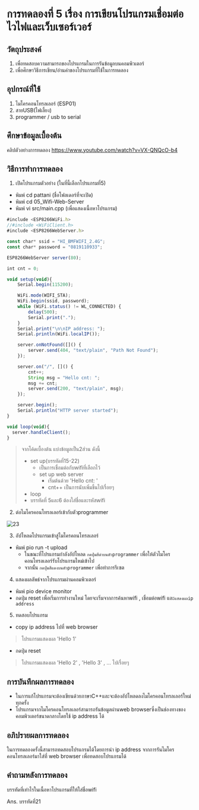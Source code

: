 # การทดลองที่ 5 เรื่อง การเขียนโปรแกรมเชื่อมต่อไวไฟและเว็บเซอร์เวอร์
## วัตถุประสงค์
1. เพื่อทดสอบความสามารถของโปรแกรมในการรันข้อมูลบนคอมพิวเตอร์
2. เพื่อศึกษาวิธีการเขียน/อ่านค่าของโปรแกรมที่ใช้ในการทดลอง
## อุปกรณ์ที่ใช้
1. ไมโครคอนโทรลเลอร์ (ESP01)
2. สายUSB(ไฟเลี้ยง)
3. programmer / usb to serial
## ศึกษาข้อมูลเบื้องต้น
คลิปตัวอย่างการทดลอง https://www.youtube.com/watch?v=VX-QNQcO-b4
## วิธีการทำการทดลอง
1. เปิดโปรแกรมตัวอย่าง (ในที่นี้เลือกโปรแกรมที่5)
* พิมพ์ cd pattani (ชื่อโฟลเดอร์ที่จะเปิด)
* พิมพ์ cd 05_Wifi-Web-Server
* พิมพ์ vi src/main.cpp (เพื่อแสดงเนื้อหาโปรแกรม)
```javascript
#include <ESP8266WiFi.h>
//#include <WiFiClient.h>
#include <ESP8266WebServer.h>

const char* ssid = "HI_BMFWIFI_2.4G";
const char* password = "0819110933";

ESP8266WebServer server(80);

int cnt = 0;

void setup(void){
	Serial.begin(115200);

	WiFi.mode(WIFI_STA);
	WiFi.begin(ssid, password);
	while (WiFi.status() != WL_CONNECTED) {
		delay(500);
		Serial.print(".");
	}
	Serial.print("\n\nIP address: ");
	Serial.println(WiFi.localIP());

	server.onNotFound([]() {
		server.send(404, "text/plain", "Path Not Found");
	});

	server.on("/", []() {
		cnt++;
		String msg = "Hello cnt: ";
		msg += cnt;
		server.send(200, "text/plain", msg);
	});

	server.begin();
	Serial.println("HTTP server started");
}

void loop(void){
  server.handleClient();
}
```
> จากโค้ดเบื้องต้น แบ่งข้อมูลเป็น2ส่วน ดังนี้
> * set up(บรรทัดที่15-22) 
>   * เป็นการเชื่อมต่อกับwifiที่เลือกไว้
>   * set up web server
>     * เริ่มต้นด้วย 'Hello cnt: '
>     * cnt++ เป็นการนับเพิ่มขึ้นไปเรื่อยๆ
> * loop
> * บรรทัดที่ 5และ6 ต้องใส่ชื่อและรหัสwifi
2. ต่อไมโครคอนโทรลเลอร์เข้ากับตัวprogrammer

![23](https://user-images.githubusercontent.com/80879818/112378777-e9bb5800-8d19-11eb-9544-a420a182e660.jpg)

3. อัปโหลดโปรแกรมเข้าสู่ไมโครคอนโทรลเลอร์
* พิมพ์ pio run -t upload
  * ในขณะที่โปรแกรมกำลังอัปโหลด `กดปุ่มสีดำบนตัวprogrammer` เพื่อให้ตัวไมโครคอนโทรลเลอร์รับโปรแกรมใหม่เข้าไป
  * จากนั้น `กดปุ่มสีแดงบนตัวprogrammer` เพื่อทำการรีเซต
4. แสดงผลลัพธ์จากโปรแกรมผ่านคอมพิวเตอร์
* พิมพ์ pio device monitor
* กดปุ่ม reset เพื่อเริ่มการทำงานใหม่ โดยจะเริ่มจากการค้นหาwifi , เชื่อมต่อwifi และ`แสดงผลip address`
5. ทดสอบโปรแกรม
* copy ip address ไปที่ web browser 
> โปรแกรมแสดงผล 'Hello 1'
* กดปุ่ม reset
> โปรแกรมแสดงผล 'Hello 2' , 'Hello 3' , ... ไปเรื่อยๆ
## การบันทึกผลการทดลอง
* ในการแก้โปรแกรมจะต้องเขียนด้วยภาษาC++และจะต้องอัปโหลดลงไมโครคอนโทรลเลอร์ใหม่ทุกครั้ง
* โปรแกรมจากไมโครคอนโทรลเลอร์สามารถรันข้อมูลผ่านweb browserซึ่งเป็นช่องทางของคอมพิวเตอร์ขนาดกลางโดยใช้ ip address ได้
## อภิปรายผลการทดลอง
ในการทดลองครั้งนี้สามารถทดสอบโปรแกรมได้โดยการนำ ip address จากการรันไมโครคอนโทรลเลอร์มาใส่ที่ web browser เพื่อทดสอบโปรแกรมได้
## คำถามหลังการทดลอง
บรรทัดที่เท่าไรในเนื้อหาโปรแกรมที่ให้ใส่ชื่อwifi

Ans. บรรทัดที่21
